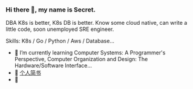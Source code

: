 ### Hi there 👋, my name is Secret.
<!--
**SecretSun/SecretSun** is a ✨ _special_ ✨ repository because its `README.md` (this file) appears on your GitHub profile.

Here are some ideas to get you started:

- 🔭 I’m currently working on ...
- 🌱 I’m currently learning ...
- 👯 I’m looking to collaborate on ...
- 🤔 I’m looking for help with ...
- 💬 Ask me about ...
- 📫 How to reach me: ...
- 😄 Pronouns: ...
- ⚡ Fun fact: ...
-->

DBA K8s is better, K8s DB is better. Know some cloud native, can write a little code, soon unemployed SRE engineer.

Skills: K8s / Go / Python / Aws / Database...

- 🌱 I’m currently learning Computer Systems: A Programmer's Perspective, Computer Organization and Design: The Hardware/Software Interface...
- 🔭 [个人简书](https://www.jianshu.com/u/d5f53b5bd859)
- 🔭 
